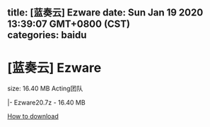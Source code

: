 
title: [蓝奏云]   Ezware
date: Sun Jan 19 2020 13:39:07 GMT+0800 (CST)    
categories: baidu
---

# [蓝奏云]   Ezware
size: 16.40 MB
 Acting团队
 
|- Ezware20.7z - 16.40 MB

[How to download](https://bpcam.bemobtrk.com/go/2ceec3aa-1ca2-46d6-b9ff-aaa5c184517c?jno=1286)